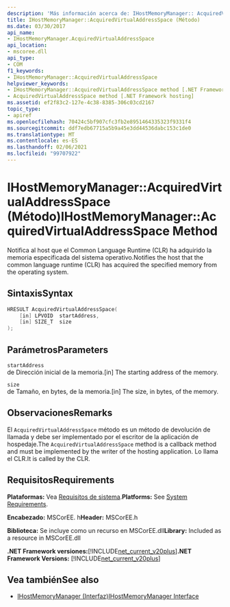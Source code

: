 ```yaml
---
description: 'Más información acerca de: IHostMemoryManager:: AcquiredVirtualAddressSpace ((método)'
title: IHostMemoryManager::AcquiredVirtualAddressSpace (Método)
ms.date: 03/30/2017
api_name:
- IHostMemoryManager.AcquiredVirtualAddressSpace
api_location:
- mscoree.dll
api_type:
- COM
f1_keywords:
- IHostMemoryManager::AcquiredVirtualAddressSpace
helpviewer_keywords:
- IHostMemoryManager::AcquiredVirtualAddressSpace method [.NET Framework hosting]
- AcquiredVirtualAddressSpace method [.NET Framework hosting]
ms.assetid: ef2f83c2-127e-4c38-8385-306c03cd2167
topic_type:
- apiref
ms.openlocfilehash: 70424c5bf907cfc3fb2e8951464335323f9331f4
ms.sourcegitcommit: ddf7edb67715a5b9a45e3dd44536dabc153c1de0
ms.translationtype: MT
ms.contentlocale: es-ES
ms.lasthandoff: 02/06/2021
ms.locfileid: "99707922"
---
```

# <a name="ihostmemorymanageracquiredvirtualaddressspace-method"></a><span data-ttu-id="98741-103">IHostMemoryManager::AcquiredVirtualAddressSpace (Método)</span><span class="sxs-lookup"><span data-stu-id="98741-103">IHostMemoryManager::AcquiredVirtualAddressSpace Method</span></span>

<span data-ttu-id="98741-104">Notifica al host que el Common Language Runtime (CLR) ha adquirido la memoria especificada del sistema operativo.</span><span class="sxs-lookup"><span data-stu-id="98741-104">Notifies the host that the common language runtime (CLR) has acquired the specified memory from the operating system.</span></span>  
  
## <a name="syntax"></a><span data-ttu-id="98741-105">Sintaxis</span><span class="sxs-lookup"><span data-stu-id="98741-105">Syntax</span></span>  
  
```cpp  
HRESULT AcquiredVirtualAddressSpace(  
    [in] LPVOID  startAddress,  
    [in] SIZE_T  size  
);  
```  
  
## <a name="parameters"></a><span data-ttu-id="98741-106">Parámetros</span><span class="sxs-lookup"><span data-stu-id="98741-106">Parameters</span></span>  

 `startAddress`  
 <span data-ttu-id="98741-107">de Dirección inicial de la memoria.</span><span class="sxs-lookup"><span data-stu-id="98741-107">[in] The starting address of the memory.</span></span>  
  
 `size`  
 <span data-ttu-id="98741-108">de Tamaño, en bytes, de la memoria.</span><span class="sxs-lookup"><span data-stu-id="98741-108">[in] The size, in bytes, of the memory.</span></span>  
  
## <a name="remarks"></a><span data-ttu-id="98741-109">Observaciones</span><span class="sxs-lookup"><span data-stu-id="98741-109">Remarks</span></span>  

 <span data-ttu-id="98741-110">El `AcquiredVirtualAddressSpace` método es un método de devolución de llamada y debe ser implementado por el escritor de la aplicación de hospedaje.</span><span class="sxs-lookup"><span data-stu-id="98741-110">The `AcquiredVirtualAddressSpace` method is a callback method and must be implemented by the writer of the hosting application.</span></span> <span data-ttu-id="98741-111">Lo llama el CLR.</span><span class="sxs-lookup"><span data-stu-id="98741-111">It is called by the CLR.</span></span>  
  
## <a name="requirements"></a><span data-ttu-id="98741-112">Requisitos</span><span class="sxs-lookup"><span data-stu-id="98741-112">Requirements</span></span>  

 <span data-ttu-id="98741-113">**Plataformas:** Vea [Requisitos de sistema](../../get-started/system-requirements.md).</span><span class="sxs-lookup"><span data-stu-id="98741-113">**Platforms:** See [System Requirements](../../get-started/system-requirements.md).</span></span>  
  
 <span data-ttu-id="98741-114">**Encabezado:** MSCorEE. h</span><span class="sxs-lookup"><span data-stu-id="98741-114">**Header:** MSCorEE.h</span></span>  
  
 <span data-ttu-id="98741-115">**Biblioteca:** Se incluye como un recurso en MSCorEE.dll</span><span class="sxs-lookup"><span data-stu-id="98741-115">**Library:** Included as a resource in MSCorEE.dll</span></span>  
  
 <span data-ttu-id="98741-116">**.NET Framework versiones:**[!INCLUDE[net_current_v20plus](../../../../includes/net-current-v20plus-md.md)]</span><span class="sxs-lookup"><span data-stu-id="98741-116">**.NET Framework Versions:** [!INCLUDE[net_current_v20plus](../../../../includes/net-current-v20plus-md.md)]</span></span>  
  
## <a name="see-also"></a><span data-ttu-id="98741-117">Vea también</span><span class="sxs-lookup"><span data-stu-id="98741-117">See also</span></span>

- [<span data-ttu-id="98741-118">IHostMemoryManager (Interfaz)</span><span class="sxs-lookup"><span data-stu-id="98741-118">IHostMemoryManager Interface</span></span>](ihostmemorymanager-interface.md)

